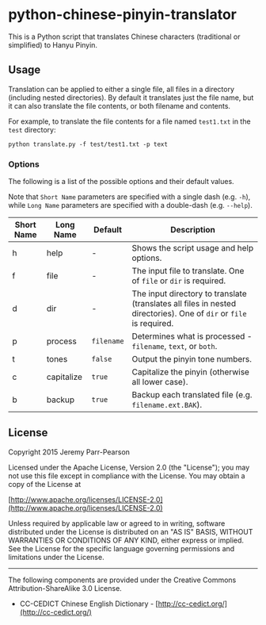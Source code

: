 # python-chinese-pinyin-translator

This is a Python script that translates Chinese characters (traditional or simplified) to Hanyu Pinyin.

## Usage

Translation can be applied to either a single file, all files in a directory (including nested directories).  By default it translates just the file name, but it can also translate the file contents, or both filename and contents.

For example, to translate the file contents for a file named `test1.txt` in the `test` directory:
```
python translate.py -f test/test1.txt -p text
```

### Options

The following is a list of the possible options and their default values.

Note that `Short Name` parameters are specified with a single dash (e.g. `-h`), while `Long Name` parameters are specified with a double-dash (e.g. `--help`).

| Short Name | Long Name | Default | Description |
| --- | --- | --- |  --- |
| h | help | - | Shows the script usage and help options. |
| f | file | - | The input file to translate.  One of `file` or `dir` is required. |
| d | dir | - | The input directory to translate (translates all files in nested directories).  One of `dir` or `file` is required. |
| p | process | `filename` | Determines what is processed - `filename`, `text`, or `both`. |
| t | tones | `false` | Output the pinyin tone numbers. |
| c | capitalize | `true` | Capitalize the pinyin (otherwise all lower case). |
| b | backup | `true` | Backup each translated file (e.g. `filename.ext.BAK`). |

## License

Copyright 2015 Jeremy Parr-Pearson

Licensed under the Apache License, Version 2.0 (the "License");
you may not use this file except in compliance with the License.
You may obtain a copy of the License at

[http://www.apache.org/licenses/LICENSE-2.0](http://www.apache.org/licenses/LICENSE-2.0)

Unless required by applicable law or agreed to in writing, software
distributed under the License is distributed on an "AS IS" BASIS,
WITHOUT WARRANTIES OR CONDITIONS OF ANY KIND, either express or implied.
See the License for the specific language governing permissions and
limitations under the License.

--------------------------------------------------------------------------------

The following components are provided under the Creative Commons Attribution-ShareAlike 3.0 License.

* CC-CEDICT Chinese English Dictionary - [http://cc-cedict.org/](http://cc-cedict.org/)
